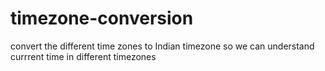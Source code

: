 # timezone-conversion
convert the different time zones to Indian timezone so we can understand currrent time in different timezones
